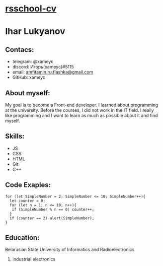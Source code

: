 # [rsschool-cv](https://xameyc.github.io/rsschool-cv/cv)
# Ihar Lukyanov
## Contacs: 
* telegram: @xameyc
* discord: Игорь(xameyc)#5115
* email: amfitamin.ru.flashka@gmail.com 
* GitHub: xameyc
## About myself:
My goal is to become a Front-end developer. I learned about programming at the university. Before the courses, I did not work in the IT field. I really like programming and I want to learn as much as possible about it and find myself.
## Skills:
* JS
* CSS
* HTML
* Git
* C++ 
## Code Exaples:
```
for (let SimpleNumber = 2; SimpleNumber <= 10; SimpleNumber++){
  let counter = 0;
  for (let n = 1; n <= 10; n++){
   if (SimpleNumber % n == 0) counter++;
  }
  if (counter == 2) alert(SimpleNumber);
}
```
## Education: 
Belarusian State University of Informatics and Radioelectronics
1. industrial electronics
